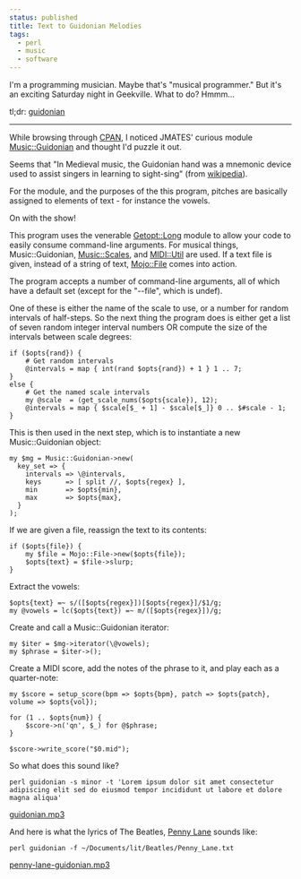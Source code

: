 ```yaml
---                                                                                                                                                                          
status: published
title: Text to Guidonian Melodies
tags:
  - perl
  - music
  - software
---
```


I'm a programming musician. Maybe that's "musical programmer."  But it's an exciting Saturday night in Geekville. What to do?  Hmmm...

tl;dr: [guidonian](https://github.com/ology/Music/blob/master/guidonian)

---

While browsing through [CPAN](https://metacpan.org/), I noticed JMATES' curious module [Music::Guidonian](https://metacpan.org/pod/Music::Guidonian) and thought I'd puzzle it out.

Seems that "In Medieval music, the Guidonian hand was a mnemonic device used to assist singers in learning to sight-sing" (from [wikipedia](https://en.wikipedia.org/wiki/Guidonian_hand)).

For the module, and the purposes of the this program, pitches are basically assigned to elements of text - for instance the vowels.

On with the show!

This program uses the venerable [Getopt::Long](https://metacpan.org/pod/Getopt::Long) module to allow your code to easily consume command-line arguments.  For musical things, Music::Guidonian, [Music::Scales](https://metacpan.org/pod/Music::Scales), and [MIDI::Util](https://metacpan.org/pod/MIDI::Util) are used.  If a text file is given, instead of a string of text, [Mojo::File](https://metacpan.org/pod/Mojo::File) comes into action.

The program accepts a number of command-line arguments, all of which have a default set (except for the "--file", which is undef).

One of these is either the name of the scale to use, or a number for random intervals of half-steps.  So the next thing the program does is either get a list of seven random integer interval numbers OR compute the size of the intervals between scale degrees:

    if ($opts{rand}) { 
        # Get random intervals
        @intervals = map { int(rand $opts{rand}) + 1 } 1 .. 7;
    }
    else { 
        # Get the named scale intervals
        my @scale  = (get_scale_nums($opts{scale}), 12);
        @intervals = map { $scale[$_ + 1] - $scale[$_]} 0 .. $#scale - 1;
    }

This is then used in the next step, which is to instantiate a new Music::Guidonian object:

    my $mg = Music::Guidonian->new(
      key_set => {
        intervals => \@intervals,
        keys      => [ split //, $opts{regex} ],
        min       => $opts{min},
        max       => $opts{max},
      }
    );

If we are given a file, reassign the text to its contents:

    if ($opts{file}) {
        my $file = Mojo::File->new($opts{file});
        $opts{text} = $file->slurp;
    }

Extract the vowels:

    $opts{text} =~ s/([$opts{regex}])[$opts{regex}]/$1/g;                                                                                                                        
    my @vowels = lc($opts{text}) =~ m/([$opts{regex}])/g;

Create and call a Music::Guidonian iterator:

    my $iter = $mg->iterator(\@vowels);
    my $phrase = $iter->();

Create a MIDI score, add the notes of the phrase to it, and play each as a quarter-note:

    my $score = setup_score(bpm => $opts{bpm}, patch => $opts{patch}, volume => $opts{vol});

    for (1 .. $opts{num}) {
        $score->n('qn', $_) for @$phrase;
    }

    $score->write_score("$0.mid");

So what does this sound like?

    perl guidonian -s minor -t 'Lorem ipsum dolor sit amet consectetur adipiscing elit sed do eiusmod tempor incididunt ut labore et dolore magna aliqua'

[guidonian.mp3](guidonian.mp3)

And here is what the lyrics of The Beatles, [Penny Lane](https://genius.com/The-beatles-penny-lane-lyrics) sounds like:

    perl guidonian -f ~/Documents/lit/Beatles/Penny_Lane.txt

[penny-lane-guidonian.mp3](penny-lane-guidonian.mp3)

